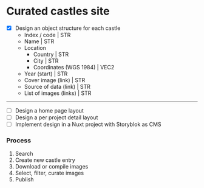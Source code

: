 # Curated castles site

- [x] Design an object structure for each castle
    - Index / code | STR
    - Name | STR
    - Location
        - Country | STR
        - City | STR
        - Coordinates (WGS 1984) | VEC2
    - Year (start) | STR
    - Cover image (link) | STR
    - Source of data (link) | STR
    - List of images (links) | STR
---
- [ ] Design a home page layout
- [ ] Design a per project detail layout
- [ ] Implement design in a Nuxt project with Storyblok as CMS

### Process
1. Search
2. Create new castle entry
3. Download or compile images
4. Select, filter, curate images
5. Publish

